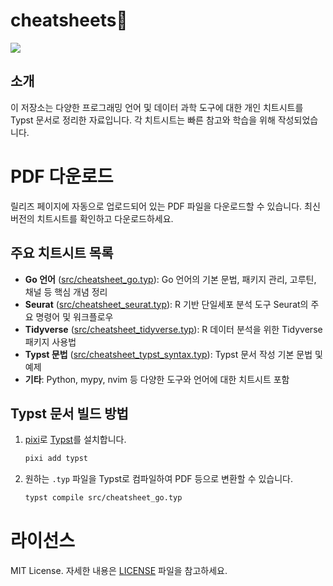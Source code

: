 # cheatsheets🤗

![]("./src/images/cheatsheet_demo.png")

## 소개

이 저장소는 다양한 프로그래밍 언어 및 데이터 과학 도구에 대한 개인 치트시트를 Typst 문서로 정리한 자료입니다. 각 치트시트는 빠른 참고와 학습을 위해 작성되었습니다.

# PDF 다운로드

릴리즈 페이지에 자동으로 업로드되어 있는 PDF 파일을 다운로드할 수 있습니다. 최신 버전의 치트시트를 확인하고 다운로드하세요.

## 주요 치트시트 목록

- **Go 언어** ([src/cheatsheet_go.typ](src/cheatsheet_go.typ)): Go 언어의 기본 문법, 패키지 관리, 고루틴, 채널 등 핵심 개념 정리
- **Seurat** ([src/cheatsheet_seurat.typ](src/cheatsheet_seurat.typ)): R 기반 단일세포 분석 도구 Seurat의 주요 명령어 및 워크플로우
- **Tidyverse** ([src/cheatsheet_tidyverse.typ](src/cheatsheet_tidyverse.typ)): R 데이터 분석을 위한 Tidyverse 패키지 사용법
- **Typst 문법** ([src/cheatsheet_typst_syntax.typ](src/cheatsheet_typst_syntax.typ)): Typst 문서 작성 기본 문법 및 예제
- **기타**: Python, mypy, nvim 등 다양한 도구와 언어에 대한 치트시트 포함

## Typst 문서 빌드 방법

1. [pixi](https://prefix.dev)로 [Typst](https://typst.app)를 설치합니다.
   ```bash
   pixi add typst
   ```
2. 원하는 `.typ` 파일을 Typst로 컴파일하여 PDF 등으로 변환할 수 있습니다.
   ```bash
   typst compile src/cheatsheet_go.typ
   ```


# 라이선스

MIT License. 자세한 내용은 [LICENSE](./LICENSE) 파일을 참고하세요.
